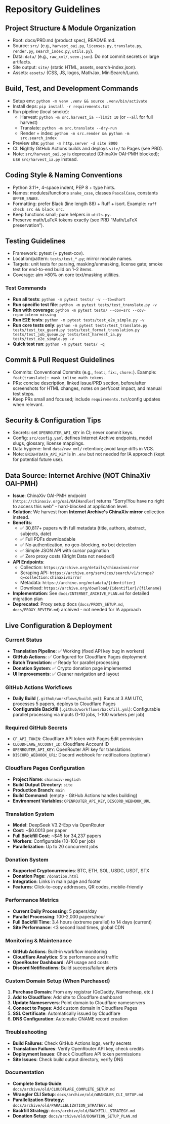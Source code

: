# Repository Guidelines

## Project Structure & Module Organization
- Root: docs/PRD.md (product spec), README.md.
- Source: `src/` (e.g., `harvest_oai.py`, `licenses.py`, `translate.py`, `render.py`, `search_index.py`, `utils.py`).
- Data: `data/` (e.g., `raw_xml/`, `seen.json`). Do not commit secrets or large artifacts.
- Site output: `site/` (static HTML, assets, search-index.json).
- Assets: `assets/` (CSS, JS, logos, MathJax, MiniSearch/Lunr).

## Build, Test, and Development Commands
- Setup env: `python -m venv .venv && source .venv/bin/activate`
- Install deps: `pip install -r requirements.txt`
- Run pipeline (local smoke):
  - Harvest: `python -m src.harvest_ia --limit 10` (or `--all` for full harvest)
  - Translate: `python -m src.translate --dry-run`
  - Render + index: `python -m src.render && python -m src.search_index`
- Preview site: `python -m http.server -d site 8000`
- CI: Nightly GitHub Actions builds and deploys `site/` to Pages (see PRD).
- Note: `src/harvest_oai.py` is deprecated (ChinaXiv OAI-PMH blocked); use `src/harvest_ia.py` instead.

## Coding Style & Naming Conventions
- Python 3.11+, 4-space indent, PEP 8 + type hints.
- Names: modules/functions `snake_case`, classes `PascalCase`, constants `UPPER_SNAKE`.
- Formatting: prefer Black (line length 88) + Ruff + isort. Example: `ruff check src && black src`.
- Keep functions small; pure helpers in `utils.py`.
- Preserve math/LaTeX tokens exactly (see PRD “Math/LaTeX preservation”).

## Testing Guidelines
- Framework: pytest (+ pytest-cov).
- Location/pattern: `tests/test_*.py`; mirror module names.
- Targets: unit tests for parsing, masking/unmasking, license gate; smoke test for end-to-end build on 1–2 items.
- Coverage: aim ≥80% on core text/masking utilities.

### Test Commands
- **Run all tests**: `python -m pytest tests/ -v --tb=short`
- **Run specific test file**: `python -m pytest tests/test_translate.py -v`
- **Run with coverage**: `python -m pytest tests/ --cov=src --cov-report=term-missing`
- **Run E2E tests**: `python -m pytest tests/test_e2e_simple.py -v`
- **Run core tests only**: `python -m pytest tests/test_translate.py tests/test_tex_guard.py tests/test_format_translation.py tests/test_job_queue.py tests/test_harvest_ia.py tests/test_e2e_simple.py -v`
- **Quick test run**: `python -m pytest tests/ -q`

## Commit & Pull Request Guidelines
- Commits: Conventional Commits (e.g., `feat:`, `fix:`, `chore:`). Example: `feat(translate): mask inline math tokens`.
- PRs: concise description, linked issue/PRD section, before/after screenshots for HTML changes, notes on perf/cost impact, and manual test steps.
- Keep PRs small and focused; include `requirements.txt`/config updates when relevant.

## Security & Configuration Tips
- Secrets: set `OPENROUTER_API_KEY` in CI; never commit keys.
- Config: `src/config.yaml` defines Internet Archive endpoints, model slugs, glossary, license mappings.
- Data hygiene: limit `data/raw_xml/` retention; avoid large diffs in VCS.
- Note: `BRIGHTDATA_API_KEY` is in `.env` but not needed for IA approach (kept for potential future use).

## Data Source: Internet Archive (NOT ChinaXiv OAI-PMH)
- **Issue**: ChinaXiv OAI-PMH endpoint (`https://chinaxiv.org/oai/OAIHandler`) returns "Sorry!You have no right to access this web" - hard-blocked at application level.
- **Solution**: We harvest from **Internet Archive's ChinaXiv mirror** collection instead.
- **Benefits**:
  - ✅ 30,817+ papers with full metadata (title, authors, abstract, subjects, date)
  - ✅ Full PDFs downloadable
  - ✅ No authentication, no geo-blocking, no bot detection
  - ✅ Simple JSON API with cursor pagination
  - ✅ Zero proxy costs (Bright Data not needed!)
- **API Endpoints**:
  - Collection: `https://archive.org/details/chinaxivmirror`
  - Scraping API: `https://archive.org/services/search/v1/scrape?q=collection:chinaxivmirror`
  - Metadata: `https://archive.org/metadata/{identifier}`
  - Download: `https://archive.org/download/{identifier}/{filename}`
- **Implementation**: See `docs/INTERNET_ARCHIVE_PLAN.md` for detailed migration plan
- **Deprecated**: Proxy setup docs (`docs/PROXY_SETUP.md`, `docs/PROXY_REVIEW.md`) archived - not needed for IA approach

## Live Configuration & Deployment

### Current Status
- **Translation Pipeline**: ✅ Working (fixed API key bug in workers)
- **GitHub Actions**: ✅ Configured for Cloudflare Pages deployment
- **Batch Translation**: ✅ Ready for parallel processing
- **Donation System**: ✅ Crypto donation page implemented
- **UI Improvements**: ✅ Cleaner navigation and layout

### GitHub Actions Workflows
- **Daily Build** (`.github/workflows/build.yml`): Runs at 3 AM UTC, processes 5 papers, deploys to Cloudflare Pages
- **Configurable Backfill** (`.github/workflows/backfill.yml`): Configurable parallel processing via inputs (1-10 jobs, 1-100 workers per job)

### Required GitHub Secrets
- `CF_API_TOKEN`: Cloudflare API token with Pages:Edit permission
- `CLOUDFLARE_ACCOUNT_ID`: Cloudflare Account ID
- `OPENROUTER_API_KEY`: OpenRouter API key for translations
- `DISCORD_WEBHOOK_URL`: Discord webhook for notifications (optional)

### Cloudflare Pages Configuration
- **Project Name**: `chinaxiv-english`
- **Build Output Directory**: `site`
- **Production Branch**: `main`
- **Build Command**: (empty - GitHub Actions handles building)
- **Environment Variables**: `OPENROUTER_API_KEY`, `DISCORD_WEBHOOK_URL`

### Translation System
- **Model**: DeepSeek V3.2-Exp via OpenRouter
- **Cost**: ~$0.0013 per paper
- **Full Backfill Cost**: ~$45 for 34,237 papers
- **Workers**: Configurable (10-100 per job)
- **Parallelization**: Up to 20 concurrent jobs

### Donation System
- **Supported Cryptocurrencies**: BTC, ETH, SOL, USDC, USDT, STX
- **Donation Page**: `/donation.html`
- **Integration**: Links in main page and footer
- **Features**: Click-to-copy addresses, QR codes, mobile-friendly

### Performance Metrics
- **Current Daily Processing**: 5 papers/day
- **Parallel Processing**: 100-2,000 papers/hour
- **Full Backfill Time**: 3.4 hours (extreme parallel) to 14 days (current)
- **Site Performance**: <3 second load times, global CDN

### Monitoring & Maintenance
- **GitHub Actions**: Built-in workflow monitoring
- **Cloudflare Analytics**: Site performance and traffic
- **OpenRouter Dashboard**: API usage and costs
- **Discord Notifications**: Build success/failure alerts

### Custom Domain Setup (When Purchased)
1. **Purchase Domain**: From any registrar (GoDaddy, Namecheap, etc.)
2. **Add to Cloudflare**: Add site to Cloudflare dashboard
3. **Update Nameservers**: Point domain to Cloudflare nameservers
4. **Connect to Pages**: Add custom domain in Cloudflare Pages
5. **SSL Certificate**: Automatically issued by Cloudflare
6. **DNS Configuration**: Automatic CNAME record creation

### Troubleshooting
- **Build Failures**: Check GitHub Actions logs, verify secrets
- **Translation Failures**: Verify OpenRouter API key, check credits
- **Deployment Issues**: Check Cloudflare API token permissions
- **Site Issues**: Check build output directory, verify DNS

### Documentation
- **Complete Setup Guide**: `docs/archive/old/CLOUDFLARE_COMPLETE_SETUP.md`
- **Wrangler CLI Setup**: `docs/archive/old/WRANGLER_CLI_SETUP.md`
- **Parallelization Strategy**: `docs/archive/old/PARALLELIZATION_STRATEGY.md`
- **Backfill Strategy**: `docs/archive/old/BACKFILL_STRATEGY.md`
- **Donation Setup**: `docs/archive/old/DONATION_SETUP_PLAN.md`

